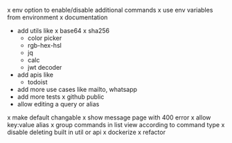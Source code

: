 x env option to enable/disable additional commands
x use env variables from environment
x documentation
- add utils like 
  x base64
  x sha256
  - color picker
  - rgb-hex-hsl
  - jq
  - calc
  - jwt decoder
- add apis like
    - todoist
- add more use cases like mailto, whatsapp
- add more tests
x github public
- allow editing a query or alias


x make default changable
x show message page with 400 error
x allow key:value alias
x group commands in list view according to command type
x disable deleting built in util or api
x dockerize
x refactor
